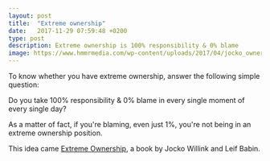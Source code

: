 ```yaml
---
layout: post
title:  "Extreme ownership"
date:   2017-11-29 07:59:48 +0200
type: post
description: Extreme ownership is 100% responsibility & 0% blame
image: https://www.hmmrmedia.com/wp-content/uploads/2017/04/jocko_ownership.jpg
---
```

To know whether you have extreme ownership, answer the following simple question:

Do you take 100% responsibility & 0% blame in every single moment of every single day?

As a matter of fact, if you're blaming, even just 1%, you're not being in an extreme ownership position.

This idea came [Extreme Ownership](http://amzn.to/2ihFu0U), a book by Jocko Willink and Leif Babin.